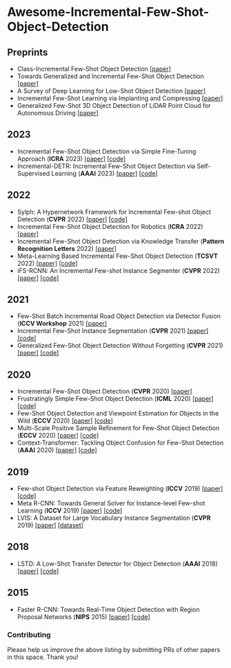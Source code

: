 # Awesome-Incremental-Few-Shot-Object-Detection



## Preprints
- Class-Incremental Few-Shot Object Detection [[paper]](https://arxiv.org/abs/2105.07637)
- Towards Generalized and Incremental Few-Shot Object Detection [[paper]](https://arxiv.org/abs/2109.11336)
- A Survey of Deep Learning for Low-Shot Object Detection [[paper]](https://arxiv.org/abs/2112.02814)
- Incremental Few-Shot Learning via Implanting and Compressing [[paper]](https://arxiv.org/abs/2203.10297)
- Generalized Few-Shot 3D Object Detection of LiDAR Point Cloud for Autonomous Driving [[paper]](https://arxiv.org/abs/2302.03914)


## 2023
- Incremental Few-Shot Object Detection via Simple Fine-Tuning Approach (**ICRA** 2023) [[paper]](https://arxiv.org/abs/2302.09779) [[code]](https://github.com/TMIU/iTFA)
- Incremental-DETR: Incremental Few-Shot Object Detection via Self-Supervised Learning (**AAAI** 2023) [[paper]](https://arxiv.org/abs/2205.04042) [[code]](https://github.com/dongnana777/Incremental-DETR)



## 2022
- Sylph: A Hypernetwork Framework for Incremental Few-shot Object Detection (**CVPR** 2022) [[paper]](https://arxiv.org/abs/2203.13903) [[code]](https://github.com/facebookresearch/sylph-few-shot-detection)
- Incremental Few-Shot Object Detection for Robotics (**ICRA** 2022) [[paper]](https://arxiv.org/abs/2005.02641)
- Incremental Few-Shot Object Detection via Knowledge Transfer (**Pattern Recognition Letters** 2022) [[paper]](https://www.sciencedirect.com/science/article/pii/S0167865522000319)
- Meta-Learning Based Incremental Few-Shot Object Detection (**TCSVT** 2022) [[paper]](https://ieeexplore.ieee.org/abstract/document/9452164) [[code]](https://github.com/Tongji-MIC-Lab/ML-iFSOD)
- iFS-RCNN: An Incremental Few-shot Instance Segmenter (**CVPR** 2022) [[paper]](https://arxiv.org/abs/2205.15562) [[code]](https://github.com/ducminhkhoi/iFS-RCNN)


## 2021
- Few-Shot Batch Incremental Road Object Detection via Detector Fusion (**ICCV Workshop** 2021) [[paper]](https://arxiv.org/abs/2108.08048)
- Incremental Few-Shot Instance Segmentation (**CVPR** 2021) [[paper]](https://arxiv.org/abs/2105.05312) [[code]](https://github.com/danganea/iMTFA)
- Generalized Few-Shot Object Detection Without Forgetting (**CVPR** 2021) [[paper]](https://arxiv.org/abs/2105.09491) [[code]](https://github.com/Megvii-BaseDetection/GFSD)


## 2020
- Incremental Few-Shot Object Detection (**CVPR** 2020) [[paper]](https://arxiv.org/abs/2003.04668)
- Frustratingly Simple Few-Shot Object Detection (**ICML** 2020) [[paper]](https://arxiv.org/abs/2003.06957) [[code]](https://github.com/ucbdrive/few-shot-object-detection)
- Few-Shot Object Detection and Viewpoint Estimation for Objects in the Wild (**ECCV** 2020) [[paper]](https://arxiv.org/abs/2007.12107) [[code]](https://github.com/YoungXIAO13/FewShotDetection)
- Multi-Scale Positive Sample Refinement for Few-Shot Object Detection (**ECCV** 2020) [[paper]](https://arxiv.org/abs/2007.09384) [[code]](https://github.com/jiaxi-wu/MPSR)
- Context-Transformer: Tackling Object Confusion for Few-Shot Detection (**AAAI** 2020) [[paper]](https://arxiv.org/abs/2003.07304) [[code]](https://github.com/Ze-Yang/Context-Transformer)


## 2019
- Few-shot Object Detection via Feature Reweighting (**ICCV** 2019) [[paper]](https://arxiv.org/abs/1812.01866) [[code]](https://github.com/bingykang/Fewshot_Detection)
- Meta R-CNN: Towards General Solver for Instance-level Few-shot Learning (**ICCV** 2019) [[paper]](https://arxiv.org/abs/1909.13032) [[code]](https://github.com/yanxp/MetaR-CNN)
- LVIS: A Dataset for Large Vocabulary Instance Segmentation (**CVPR** 2019) [[paper]](https://arxiv.org/abs/1908.03195) [[dataset]](https://www.lvisdataset.org/)


## 2018
- LSTD: A Low-Shot Transfer Detector for Object Detection (**AAAI** 2018) [[paper]](https://arxiv.org/abs/1803.01529) [[code]](https://github.com/YoungXIAO13/FewShotDetection)


## 2015
- Faster R-CNN: Towards Real-Time Object Detection with Region Proposal Networks (**NIPS** 2015) [[paper]](https://arxiv.org/abs/1506.01497) [[code]](https://github.com/ShaoqingRen/faster_rcnn)



<!-- <hr/> -->

### Contributing
Please help us improve the above listing by submitting PRs of other papers in this space. Thank you!
